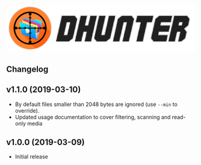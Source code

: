  [![dhunter logo](img/logo.png)](https://github.com/MarcinOrlowski/dhunter)
 ---

## Changelog ##

v1.1.0 (2019-03-10)
-------------------
 * By default files smaller than 2048 bytes are ignored (use `--min` to override).
 * Updated usage documentation to cover filtering, scanning and read-only media

v1.0.0 (2019-03-09)
-------------------
 * Initial release
